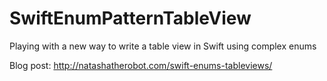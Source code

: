 SwiftEnumPatternTableView
=========================

Playing with a new way to write a table view in Swift using complex enums

Blog post: http://natashatherobot.com/swift-enums-tableviews/
